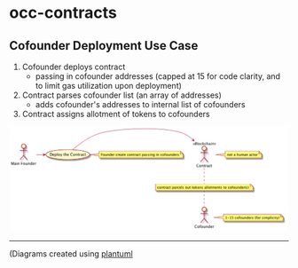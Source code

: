 # occ-contracts

## Cofounder Deployment Use Case

1. Cofounder deploys contract
    - passing in cofounder addresses (capped at 15 for code clarity, and to limit gas utilization upon deployment)
2. Contract parses cofounder list (an array of addresses)
    - adds cofounder's addresses to internal list of cofounders
3. Contract assigns allotment of tokens to cofounders

![deployment use case](../diagrams/cofounder_creation_usecase.png)

---
(Diagrams created using [plantuml](http://plantuml.com/)

